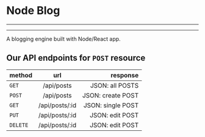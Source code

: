 # Node Blog

-----------------------
-----------------------
A blogging engine built with Node/React app.


## Our API endpoints for `POST` resource

| method        | url           | response          |
| ------------- |:-------------:| -----------------:|
| `GET`            | /api/posts         | JSON: all POSTS    |
| `POST`           | /api/posts         | JSON: create POST  |
| `GET`            | /api/posts/:id     | JSON: single POST  |
| `PUT`            | /api/posts/:id     | JSON: edit POST    |
| `DELETE`            | /api/posts/:id  | JSON: edit POST    |


